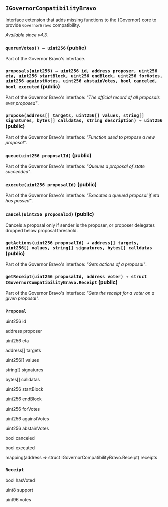## `IGovernorCompatibilityBravo`



Interface extension that adds missing functions to the {Governor} core to provide `GovernorBravo` compatibility.

_Available since v4.3._


### `quorumVotes() → uint256` (public)



Part of the Governor Bravo's interface.

### `proposals(uint256) → uint256 id, address proposer, uint256 eta, uint256 startBlock, uint256 endBlock, uint256 forVotes, uint256 againstVotes, uint256 abstainVotes, bool canceled, bool executed` (public)



Part of the Governor Bravo's interface: _"The official record of all proposals ever proposed"_.

### `propose(address[] targets, uint256[] values, string[] signatures, bytes[] calldatas, string description) → uint256` (public)



Part of the Governor Bravo's interface: _"Function used to propose a new proposal"_.

### `queue(uint256 proposalId)` (public)



Part of the Governor Bravo's interface: _"Queues a proposal of state succeeded"_.

### `execute(uint256 proposalId)` (public)



Part of the Governor Bravo's interface: _"Executes a queued proposal if eta has passed"_.

### `cancel(uint256 proposalId)` (public)



Cancels a proposal only if sender is the proposer, or proposer delegates dropped below proposal threshold.

### `getActions(uint256 proposalId) → address[] targets, uint256[] values, string[] signatures, bytes[] calldatas` (public)



Part of the Governor Bravo's interface: _"Gets actions of a proposal"_.

### `getReceipt(uint256 proposalId, address voter) → struct IGovernorCompatibilityBravo.Receipt` (public)



Part of the Governor Bravo's interface: _"Gets the receipt for a voter on a given proposal"_.



### `Proposal`


uint256 id


address proposer


uint256 eta


address[] targets


uint256[] values


string[] signatures


bytes[] calldatas


uint256 startBlock


uint256 endBlock


uint256 forVotes


uint256 againstVotes


uint256 abstainVotes


bool canceled


bool executed


mapping(address => struct IGovernorCompatibilityBravo.Receipt) receipts


### `Receipt`


bool hasVoted


uint8 support


uint96 votes



